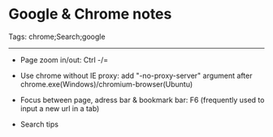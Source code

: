 # Google & Chrome notes
Tags: chrome;Search;google

------

* Page zoom in/out: Ctrl -/=

 

* Use chrome without IE proxy: add "-no-proxy-server" argument after chrome.exe(Windows)/chromium-browser(Ubuntu)

 

* Focus between page, adress bar & bookmark bar: F6 (frequently used to input a new url in a tab)

 

* Search tips